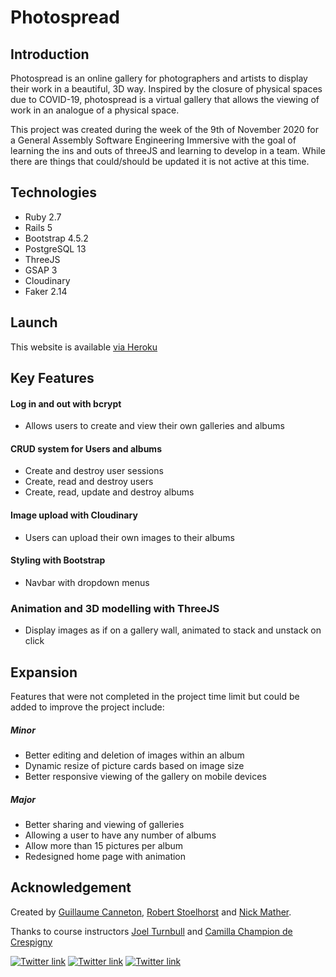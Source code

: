 # Photospread

## Introduction

Photospread is an online gallery for photographers and artists to display their
work in a beautiful, 3D way. Inspired by the closure of physical spaces due to
COVID-19, photospread is a virtual gallery that allows the viewing of work in
an analogue of a physical space.

This project was created during the week of the 9th of November 2020 for a General Assembly Software Engineering Immersive with the goal of learning the ins and outs of threeJS and learning to develop in a team. While there are things that could/should be updated it is not active at this time.

## Technologies
* Ruby 2.7
* Rails 5
* Bootstrap 4.5.2
* PostgreSQL 13
* ThreeJS
* GSAP 3
* Cloudinary
* Faker 2.14

## Launch

This website is available [via Heroku](https://photo-spread.herokuapp.com/)


## Key Features

#### Log in and out with bcrypt
  * Allows users to create and view their own galleries and albums

#### CRUD system for Users and albums
  * Create and destroy user sessions
  * Create, read and destroy users
  * Create, read, update and destroy albums

#### Image upload with Cloudinary
 * Users can upload their own images to their albums

#### Styling with Bootstrap
 * Navbar with dropdown menus

### Animation and 3D modelling with ThreeJS
 * Display images as if on a gallery wall, animated to stack and unstack on click

## Expansion
Features that were not completed in the project time limit but could be added to improve the project include:

##### Minor
* Better editing and deletion of images within an album
* Dynamic resize of picture cards based on image size
* Better responsive viewing of the gallery on mobile devices

##### Major
* Better sharing and viewing of galleries
* Allowing a user to have any number of albums
* Allow more than 15 pictures per album
* Redesigned home page with animation

## Acknowledgement
Created by [Guillaume Canneton](https://github.com/gcrk), [Robert Stoelhorst](https://github.com/RobertStoelhorst) and [Nick Mather](https://github.com/Forcebe).

Thanks to course instructors [Joel Turnbull](https://github.com/wofockham) and [Camilla Champion de Crespigny](https://github.com/CamillaCdC)

[![Twitter link](https://img.shields.io/twitter/follow/forcebe_?style=social)](https://twitter.com/Forcebe_)
[![Twitter link](https://img.shields.io/twitter/follow/guicanrk?style=social)](https://twitter.com/guicanrk)
[![Twitter link](https://img.shields.io/twitter/follow/RStoelhorst?style=social)](https://twitter.com/guicanrk)
